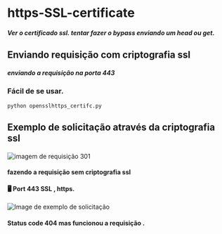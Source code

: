 # https-SSL-certificate
##### Ver o certificado ssl. tentar fazer o bypass enviando um head ou get.

## Enviando requisição com criptografia ssl 
##### enviando a requisição na porta 443


### Fácil de se usar.


``` python opensslhttps_certifc.py ```

## Exemplo de solicitação através da criptografia ssl 
#### 
![imagem de requisição 301](https://github.com/c028yl4nl1/https-SSL-certificate-/blob/main/Screenshot_20221019-112526~2.png)
####
#### fazendo a requisição sem criptografia ssl

#### 🖥️ Port 443 SSL , https.
![Image de exemplo de solicitação ](https://github.com/c028yl4nl1/https-SSL-certificate-/blob/main/Screenshot_20221019-112340~2.png)
#### Status code 404 mas funcionou a requisição .
